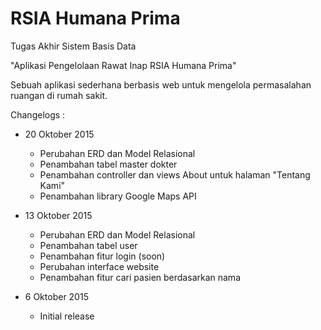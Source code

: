 # RSIA Humana Prima
Tugas Akhir Sistem Basis Data

"Aplikasi Pengelolaan Rawat Inap RSIA Humana Prima"

Sebuah aplikasi sederhana berbasis web untuk mengelola permasalahan ruangan di rumah sakit.

Changelogs :

  * 20 Oktober 2015
    - Perubahan ERD dan Model Relasional
    - Penambahan tabel master dokter
    - Penambahan controller dan views About untuk halaman "Tentang Kami"
    - Penambahan library Google Maps API
  
  * 13 Oktober 2015
    - Perubahan ERD dan Model Relasional
    - Penambahan tabel user
    - Penambahan fitur login (soon)
    - Perubahan interface website
    - Penambahan fitur cari pasien berdasarkan nama

  * 6 Oktober 2015
    - Initial release
